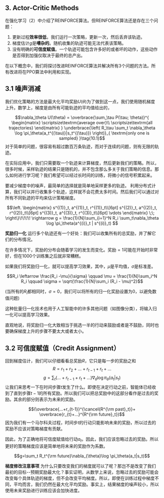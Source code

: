 
## 3.  Actor-Critic Methods
在强化学习（2）中介绍了REINFORCE算法。但REINFORCE算法还是存在三个问题：


1. 更新过程**效率很低**，我们运行一次策略，更新一次，然后丢弃该轨迹。
2. 梯度估计$g$是**嘈杂的**。随机收集的轨迹可能无法代表该策略。
3. 没有明确的**可信度赋值**。一个轨迹可能包含许多好的或者坏的动作，这些动作是否得到加强仅取决于最终的总产出。

在以下概念中，我们将探讨改进REINFORCE算法并解决所有3个问题的方法。所有改进将在PPO算法中利用和实现。
## 3.1 噪声消减
我们优化策略的方法是最大化平均奖励$U(\theta)$为了做到这一点，我们使用随机梯度上升。数学上，梯度是由所有可能轨迹的平均值给出的，

$$\nabla_\theta U(\theta) = \overbrace{\sum_\tau P(\tau; \theta)}^{ \begin{matrix} \scriptsize\textrm{average over}\\ \scriptsize\textrm{all trajectories} \end{matrix} } \underbrace{\left( R_\tau \sum_t \nabla_\theta \log \pi_\theta(a_t^{(\tau)}|s_t^{(\tau)}) \right)}_{ \textrm{only one is sampled} }\tag{10.1}$$
对于简单的问题，很容易有超过数百万条轨迹，而对于连续的问题，则有无限的轨迹。

在实际应用中，我们只需要取一个轨迹来计算梯度，然后更新我们的策略。所以，很多时候，采样轨迹的结果只是随机的，并不包含那么多关于我们策略的信息。那么如何进行学习呢？我们希望可以经过长时间的训练，将微小的信号积累起来。

要减少梯度中的噪声，最简单的选择就是简单地采样更多的轨迹。 利用分布式计算，我们可以并行收集多个轨迹，这样就不会花费太多时间。然后我们可以通过对所有不同轨迹的平均来估计策略梯度。



$$\left. \begin{matrix} s^{(1)}_t, a^{(1)}_t, r^{(1)}_t\\[6pt] s^{(2)}_t, a^{(2)}_t, r^{(2)}_t\\[6pt] s^{(3)}_t, a^{(3)}_t, r^{(3)}_t\\[6pt] \vdots \end{matrix} \;\; \right\}\!\!\!\! \rightarrow g = \frac{1}{N}\sum_{i=1}^N R_i \sum_t\nabla_\theta \log \pi_\theta(a^{(i)}_t | s^{(i)}_t) $$

**奖励归一化**
运行多个轨迹还有一个好处：我们可以收集所有的总奖励，并了解它们的分布情况。

在许多情况下，奖励的分布会随着学习的发生而变化。奖励$=1$可能在开始时非常好，但在1000个训练集之后就非常糟糕。

如果我们将奖励归一化，就可以提高学习效果，其中，$\mu$是平均值，$\sigma$是标准差。

$$R_i \leftarrow \frac{R_i -\mu}{\sigma} \qquad \mu = \frac{1}{N}\sum_i^N R_i \qquad \sigma = \sqrt{\frac{1}{N}\sum_i (R_i - \mu)^2}$$

(当所有的$R_i$都相同时，$\sigma=0$，我们可以将所有的归一化奖励设置为0，以避免数值问题)

这种批量归一化技术也用于人工智能中的许多其他问题（如图像分类），将输入归一化可以提高学习效果。

直观地说，将奖励归一化大致相当于挑选一半的行动来鼓励或者是不鼓励，同时也要确保梯度上升的步骤不要太大或者太小。

## 3.2 可信度赋值（Credit Assignment）
回到梯度估计，我们可以仔细看看总奖励$R$，它只是每一步的奖励之和$$R=r_1+r_2+...+r_{t-1}+r_t+...$$
$$g=\sum_t (...+r_{t-1}+r_{t}+...)\nabla_{\theta}\log \pi_\theta(a_t|s_t)$$
让我们来思考一下在时间步骤$t$发生了什么。即使在决定行动之前，智能体已经收到了直到步骤$t-1$的所有奖励。所以我们可以把总奖励中的这部分看作是过去的奖励。其余的部分则表示为未来的奖励。

$$(\overbrace{...+r_{t-1}}^{\cancel{R^{\rm past}_t}}+ \overbrace{r_{t}+...}^{R^{\rm future}_t})$$
因为我们有一个马尔科夫过程，时间步$t$的行动只能影响未来的奖励，所以过去的奖励不应该对策略梯度有贡献。

因此，为了正确地将可信度赋值给行动$a_t$。因此，我们应该忽略过去的奖励。所以更好的策略梯度应该是简单地将未来的奖励作为系数。

$$g=\sum_t R_t^{\rm future}\nabla_{\theta}\log \pi_\theta(a_t|s_t)$$ 

**梯度修改注意事项**
为什么只要改变我们的梯度就可以了呢？那岂不是改变了我们最初的目标--预期奖励最大化？事实证明，从数学上来说，忽略过去的奖励可能会改变每个具体轨迹的梯度，但不会改变平均梯度。所以，即使在训练过程中梯度不同，平均而言，我们仍然在最大化平均奖励。事实上，结果梯度的噪声较小，所以使用未来奖励进行训练应该会加快进度。
